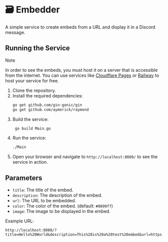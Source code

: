 # 🗃️ Embedder

A simple service to create embeds from a URL and display it in a Discord message.

## Running the Service

> [!NOTE]
> In order to see the embeds, you must host it on a server that is accessible from the internet. You can use services like [Cloudflare Pages](https://pages.cloudflare.com/) or [Railway](https://railway.app/) to host your service for free.

1. Clone the repository.
2. Install the required dependencies:
   ```bash
   go get github.com/gin-gonic/gin
   go get github.com/aymerick/raymond
   ```
3. Build the service:
   ```bash
    go build Main.go
    ```
4. Run the service:
   ```bash
   ./Main
   ```
5. Open your browser and navigate to `http://localhost:8080/` to see the service in action.

## Parameters

- `title`: The title of the embed.
- `description`: The description of the embed.
- `url`: The URL to be embedded.
- `color`: The color of the embed. (default: `#0099ff`)
- `image`: The image to be displayed in the embed.

Example URL:
```
http://localhost:8080/?title=Hello%20World&description=This%20is%20a%20test%20embed&url=https://example.com&color=%230099ff&image=https://example.com/image.png
```